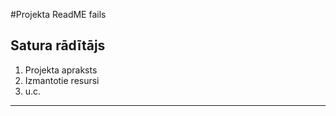 #Projekta ReadME fails
## Satura rādītājs
1. Projekta apraksts
2. Izmantotie resursi
3. u.c.

------------

